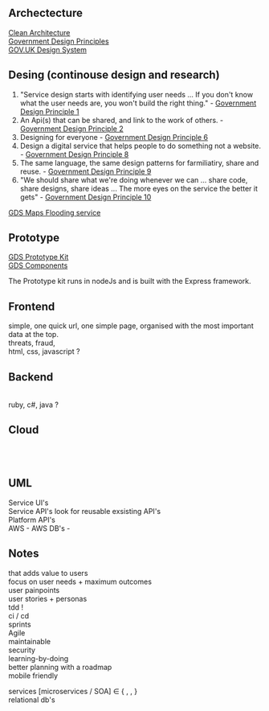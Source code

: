 ## Archectecture 

[Clean Architecture](https://github.com/madetech/clean-architecture) <br>
[Government Design Principles](https://www.gov.uk/guidance/government-design-principles) <br>
[GOV.UK Design System](https://design-system.service.gov.uk/get-started/)





## Desing (continouse design and research)
1. "Service design starts with identifying user needs ... If you don't know what the user needs are, you won't build the right thing." - [Government Design Principle 1](https://www.gov.uk/guidance/government-design-principles) 
2. An Api(s) that can be shared, and link to the work of others. - [Government Design Principle 2](https://www.gov.uk/guidance/government-design-principles)
3. Designing for everyone - [Government Design Principle 6](https://www.gov.uk/guidance/government-design-principles)
4. Design a digital service that helps people to do something not a website. - [Government Design Principle 8](https://www.gov.uk/guidance/government-design-principles)
5. The same language, the same design patterns for farmiliatiry, share and reuse. - [Government Design Principle 9](https://www.gov.uk/guidance/government-design-principles)
6. "We should share what we're doing whenever we can ... share code, share designs, share ideas ... The more eyes on the service the better it gets" - [Government Design Principle 10](https://www.gov.uk/guidance/government-design-principles)

[GDS Maps Flooding service](https://github.com/DEFRA/flood-app)

## Prototype

[GDS Prototype Kit](https://prototype-kit.service.gov.uk/docs/) <br>
[GDS Components](https://design-system.service.gov.uk/components/)

The Prototype kit runs in nodeJs and is built with the Express framework.

## Frontend
simple, one quick url, one simple page, organised with the most important data at the top. <br>
threats, fraud,
<br>
html, css, javascript ?<br>
## Backend
<br>
ruby, c#, java ?<br>

## Cloud
<br>
<br>

## UML

Service UI's <br>
Service API's     look for reusable exsisting API's <br>
Platform API's <br>
AWS - AWS DB's -  <br>

## Notes


that adds value to users <br>
focus on user needs + maximum outcomes <br>
user painpoints <br>
user stories + personas <br>
tdd ! <br>
ci / cd <br>
sprints <br>
Agile <br>
maintainable <br>
security <br>
learning-by-doing <br>
better planning with a roadmap <br>
mobile friendly <br>

services [microservices / SOA] ∈ {   ,     ,     }  <br>
relational db's  <br>
